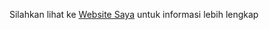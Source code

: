 Silahkan lihat ke
[Website Saya](https://webndeng.000webhostapp.com)
untuk informasi lebih lengkap

